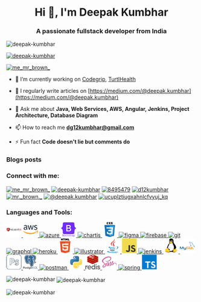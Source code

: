 <h1 align="center">Hi 👋, I'm Deepak Kumbhar</h1>
<h3 align="center">A passionate fullstack developer from India</h3>

<p align="left"> <img src="https://komarev.com/ghpvc/?username=deepak-kumbhar&label=Profile%20views&color=0e75b6&style=flat" alt="deepak-kumbhar" /> </p>

<p align="left"> <a href="https://github.com/ryo-ma/github-profile-trophy"><img src="https://github-profile-trophy.vercel.app/?username=deepak-kumbhar" alt="deepak-kumbhar" /></a> </p>

<p align="left"> <a href="https://twitter.com/me_mr_brown_" target="blank"><img src="https://img.shields.io/twitter/follow/me_mr_brown_?logo=twitter&style=for-the-badge" alt="me_mr_brown_" /></a> </p>

- 🔭 I’m currently working on [Codegrip](https://www.codegrip.tech/), [TurtlHealth](https://www.turtlehealth.co/)

- 📝 I regularly write articles on [https://medium.com/@deepak.kumbhar](https://medium.com/@deepak.kumbhar)

- 💬 Ask me about **Java, Web Services, AWS, Angular, Jenkins, Project Architecture, Database Diagram**

- 📫 How to reach me **dg12kumbhar@gmail.com**

- ⚡ Fun fact **Code doesn't lie but comments do**

### Blogs posts
<!-- BLOG-POST-LIST:START -->
<!-- BLOG-POST-LIST:END -->

<h3 align="left">Connect with me:</h3>
<p align="left">
<a href="https://twitter.com/me_mr_brown_" target="blank"><img align="center" src="https://cdn.jsdelivr.net/npm/simple-icons@3.0.1/icons/twitter.svg" alt="me_mr_brown_" height="30" width="40" /></a>
<a href="https://linkedin.com/in/deepak-kumbhar" target="blank"><img align="center" src="https://cdn.jsdelivr.net/npm/simple-icons@3.0.1/icons/linkedin.svg" alt="deepak-kumbhar" height="30" width="40" /></a>
<a href="https://stackoverflow.com/users/8495479" target="blank"><img align="center" src="https://cdn.jsdelivr.net/npm/simple-icons@3.0.1/icons/stackoverflow.svg" alt="8495479" height="30" width="40" /></a>
<a href="https://fb.com/d12kumbhar" target="blank"><img align="center" src="https://cdn.jsdelivr.net/npm/simple-icons@3.0.1/icons/facebook.svg" alt="d12kumbhar" height="30" width="40" /></a>
<a href="https://instagram.com/mr._brown._" target="blank"><img align="center" src="https://cdn.jsdelivr.net/npm/simple-icons@3.0.1/icons/instagram.svg" alt="mr._brown._" height="30" width="40" /></a>
<a href="https://medium.com/@deepak.kumbhar" target="blank"><img align="center" src="https://cdn.jsdelivr.net/npm/simple-icons@3.0.1/icons/medium.svg" alt="@deepak.kumbhar" height="30" width="40" /></a>
<a href="https://www.youtube.com/channel/UCuPlZTiuGXAhnlcfvYuJ_kQ" target="blank"><img align="center" src="https://cdn.jsdelivr.net/npm/simple-icons@3.0.1/icons/youtube.svg" alt="ucuplztiugxahnlcfvyuj_kq" height="30" width="40" /></a>
</p>

<h3 align="left">Languages and Tools:</h3>
<p align="left"> <a href="https://angular.io" target="_blank"> <img src="https://raw.githubusercontent.com/devicons/devicon/master/icons/angularjs/angularjs-original-wordmark.svg" alt="angularjs" width="40" height="40"/> </a> <a href="https://aws.amazon.com" target="_blank"> <img src="https://raw.githubusercontent.com/devicons/devicon/master/icons/amazonwebservices/amazonwebservices-original-wordmark.svg" alt="aws" width="40" height="40"/> </a> <a href="https://azure.microsoft.com/en-in/" target="_blank"> <img src="https://www.vectorlogo.zone/logos/microsoft_azure/microsoft_azure-icon.svg" alt="azure" width="40" height="40"/> </a> <a href="https://getbootstrap.com" target="_blank"> <img src="https://raw.githubusercontent.com/devicons/devicon/master/icons/bootstrap/bootstrap-plain-wordmark.svg" alt="bootstrap" width="40" height="40"/> </a> <a href="https://www.chartjs.org" target="_blank"> <img src="https://www.chartjs.org/media/logo-title.svg" alt="chartjs" width="40" height="40"/> </a> <a href="https://www.w3schools.com/css/" target="_blank"> <img src="https://raw.githubusercontent.com/devicons/devicon/master/icons/css3/css3-original-wordmark.svg" alt="css3" width="40" height="40"/> </a> <a href="https://www.figma.com/" target="_blank"> <img src="https://www.vectorlogo.zone/logos/figma/figma-icon.svg" alt="figma" width="40" height="40"/> </a> <a href="https://firebase.google.com/" target="_blank"> <img src="https://www.vectorlogo.zone/logos/firebase/firebase-icon.svg" alt="firebase" width="40" height="40"/> </a> <a href="https://git-scm.com/" target="_blank"> <img src="https://www.vectorlogo.zone/logos/git-scm/git-scm-icon.svg" alt="git" width="40" height="40"/> </a> <a href="https://graphql.org" target="_blank"> <img src="https://www.vectorlogo.zone/logos/graphql/graphql-icon.svg" alt="graphql" width="40" height="40"/> </a> <a href="https://heroku.com" target="_blank"> <img src="https://www.vectorlogo.zone/logos/heroku/heroku-icon.svg" alt="heroku" width="40" height="40"/> </a> <a href="https://www.w3.org/html/" target="_blank"> <img src="https://raw.githubusercontent.com/devicons/devicon/master/icons/html5/html5-original-wordmark.svg" alt="html5" width="40" height="40"/> </a> <a href="https://www.adobe.com/in/products/illustrator.html" target="_blank"> <img src="https://www.vectorlogo.zone/logos/adobe_illustrator/adobe_illustrator-icon.svg" alt="illustrator" width="40" height="40"/> </a> <a href="https://www.java.com" target="_blank"> <img src="https://raw.githubusercontent.com/devicons/devicon/master/icons/java/java-original.svg" alt="java" width="40" height="40"/> </a> <a href="https://developer.mozilla.org/en-US/docs/Web/JavaScript" target="_blank"> <img src="https://raw.githubusercontent.com/devicons/devicon/master/icons/javascript/javascript-original.svg" alt="javascript" width="40" height="40"/> </a> <a href="https://www.jenkins.io" target="_blank"> <img src="https://www.vectorlogo.zone/logos/jenkins/jenkins-icon.svg" alt="jenkins" width="40" height="40"/> </a> <a href="https://www.linux.org/" target="_blank"> <img src="https://raw.githubusercontent.com/devicons/devicon/master/icons/linux/linux-original.svg" alt="linux" width="40" height="40"/> </a> <a href="https://www.mysql.com/" target="_blank"> <img src="https://raw.githubusercontent.com/devicons/devicon/master/icons/mysql/mysql-original-wordmark.svg" alt="mysql" width="40" height="40"/> </a> <a href="https://www.photoshop.com/en" target="_blank"> <img src="https://raw.githubusercontent.com/devicons/devicon/master/icons/photoshop/photoshop-line.svg" alt="photoshop" width="40" height="40"/> </a> <a href="https://www.postgresql.org" target="_blank"> <img src="https://raw.githubusercontent.com/devicons/devicon/master/icons/postgresql/postgresql-original-wordmark.svg" alt="postgresql" width="40" height="40"/> </a> <a href="https://postman.com" target="_blank"> <img src="https://www.vectorlogo.zone/logos/getpostman/getpostman-icon.svg" alt="postman" width="40" height="40"/> </a> <a href="https://www.python.org" target="_blank"> <img src="https://raw.githubusercontent.com/devicons/devicon/master/icons/python/python-original.svg" alt="python" width="40" height="40"/> </a> <a href="https://redis.io" target="_blank"> <img src="https://raw.githubusercontent.com/devicons/devicon/master/icons/redis/redis-original-wordmark.svg" alt="redis" width="40" height="40"/> </a> <a href="https://sass-lang.com" target="_blank"> <img src="https://raw.githubusercontent.com/devicons/devicon/master/icons/sass/sass-original.svg" alt="sass" width="40" height="40"/> </a> <a href="https://spring.io/" target="_blank"> <img src="https://www.vectorlogo.zone/logos/springio/springio-icon.svg" alt="spring" width="40" height="40"/> </a> <a href="https://www.typescriptlang.org/" target="_blank"> <img src="https://raw.githubusercontent.com/devicons/devicon/master/icons/typescript/typescript-original.svg" alt="typescript" width="40" height="40"/> </a> </p>

<p><img align="left" src="https://github-readme-stats.vercel.app/api/top-langs?username=deepak-kumbhar&show_icons=true&locale=en&layout=compact" alt="deepak-kumbhar" /></p>

<p>&nbsp;<img align="center" src="https://github-readme-stats.vercel.app/api?username=deepak-kumbhar&show_icons=true&locale=en" alt="deepak-kumbhar" /></p>

<p><img align="center" src="https://github-readme-streak-stats.herokuapp.com/?user=deepak-kumbhar&" alt="deepak-kumbhar" /></p>
